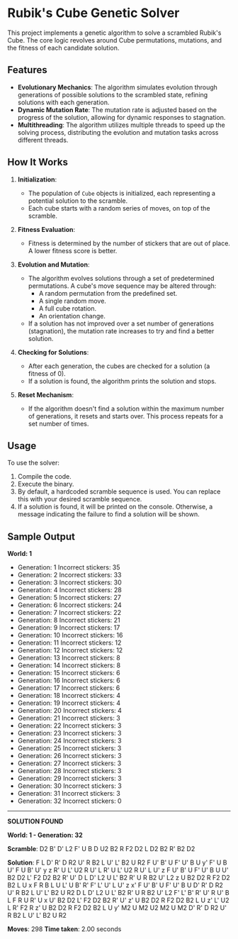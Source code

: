 # Rubik's Cube Genetic Solver

This project implements a genetic algorithm to solve a scrambled Rubik's Cube. The core logic revolves around Cube permutations, mutations, and the fitness of each candidate solution.

## Features
- **Evolutionary Mechanics**: The algorithm simulates evolution through generations of possible solutions to the scrambled state, refining solutions with each generation.
- **Dynamic Mutation Rate**: The mutation rate is adjusted based on the progress of the solution, allowing for dynamic responses to stagnation.
- **Multithreading**: The algorithm utilizes multiple threads to speed up the solving process, distributing the evolution and mutation tasks across different threads.

## How It Works

1. **Initialization**:
    - The population of `Cube` objects is initialized, each representing a potential solution to the scramble.
    - Each cube starts with a random series of moves, on top of the scramble.

2. **Fitness Evaluation**:
    - Fitness is determined by the number of stickers that are out of place. A lower fitness score is better.

3. **Evolution and Mutation**:
    - The algorithm evolves solutions through a set of predetermined permutations. A cube's move sequence may be altered through:
        - A random permutation from the predefined set.
        - A single random move.
        - A full cube rotation.
        - An orientation change.
    - If a solution has not improved over a set number of generations (stagnation), the mutation rate increases to try and find a better solution.

4. **Checking for Solutions**:
    - After each generation, the cubes are checked for a solution (a fitness of 0).
    - If a solution is found, the algorithm prints the solution and stops.

5. **Reset Mechanism**:
    - If the algorithm doesn't find a solution within the maximum number of generations, it resets and starts over. This process repeats for a set number of times.


## Usage
To use the solver:
1. Compile the code.
2. Execute the binary.
3. By default, a hardcoded scramble sequence is used. You can replace this with your desired scramble sequence.
4. If a solution is found, it will be printed on the console. Otherwise, a message indicating the failure to find a solution will be shown.

## Sample Output

**World: 1**

- Generation: 1   Incorrect stickers: 35
- Generation: 2   Incorrect stickers: 33
- Generation: 3   Incorrect stickers: 30
- Generation: 4   Incorrect stickers: 28
- Generation: 5   Incorrect stickers: 27
- Generation: 6   Incorrect stickers: 24
- Generation: 7   Incorrect stickers: 22
- Generation: 8   Incorrect stickers: 21
- Generation: 9   Incorrect stickers: 17
- Generation: 10  Incorrect stickers: 16
- Generation: 11  Incorrect stickers: 12
- Generation: 12  Incorrect stickers: 12
- Generation: 13  Incorrect stickers: 8
- Generation: 14  Incorrect stickers: 8
- Generation: 15  Incorrect stickers: 6
- Generation: 16  Incorrect stickers: 6
- Generation: 17  Incorrect stickers: 6
- Generation: 18  Incorrect stickers: 4
- Generation: 19  Incorrect stickers: 4
- Generation: 20  Incorrect stickers: 4
- Generation: 21  Incorrect stickers: 3
- Generation: 22  Incorrect stickers: 3
- Generation: 23  Incorrect stickers: 3
- Generation: 24  Incorrect stickers: 3
- Generation: 25  Incorrect stickers: 3
- Generation: 26  Incorrect stickers: 3
- Generation: 27  Incorrect stickers: 3
- Generation: 28  Incorrect stickers: 3
- Generation: 29  Incorrect stickers: 3
- Generation: 30  Incorrect stickers: 3
- Generation: 31  Incorrect stickers: 3
- Generation: 32  Incorrect stickers: 0

---------------------------------------


**SOLUTION FOUND**


**World: 1 - Generation: 32**

**Scramble**: 
D2 B' D' L2 F' U B D U2 B2 R F2 D2 L D2 B2 R' B2 D2


**Solution**: 
F L D' R' D R2 U' R B2 L U' L' B2 U R2 F U' B' U F' U' B U y' F' U B U' F U B' U' y z R' U L' U2 R U' L R' U L' U2 R U' L U' z F U' B' U F' U' B U U' B2 D2 L' F2 D2 B2 R' U' D L D' L2 U L' B2 R' U R B2 U' L2 z U B2 D2 R F2 D2 B2 L U x F R B L U L' U B' R' F' L' U' L U' z x' F U' B' U F' U' B U D' R' D R2 U' R B2 L U' L' B2 U R2 D L D' L2 U L' B2 R' U R B2 U' L2 F' L' B' R' U' R U' B L F R U R' U x U' B2 D2 L' F2 D2 B2 R' U' z' U B2 D2 R F2 D2 B2 L U z' L' U2 L R' F2 R z' U B2 D2 R F2 D2 B2 L U y' M2 U M2 U2 M2 U M2 D' R' D R2 U' R B2 L U' L' B2 U R2

**Moves**: 298
**Time taken**: 2.00 seconds
